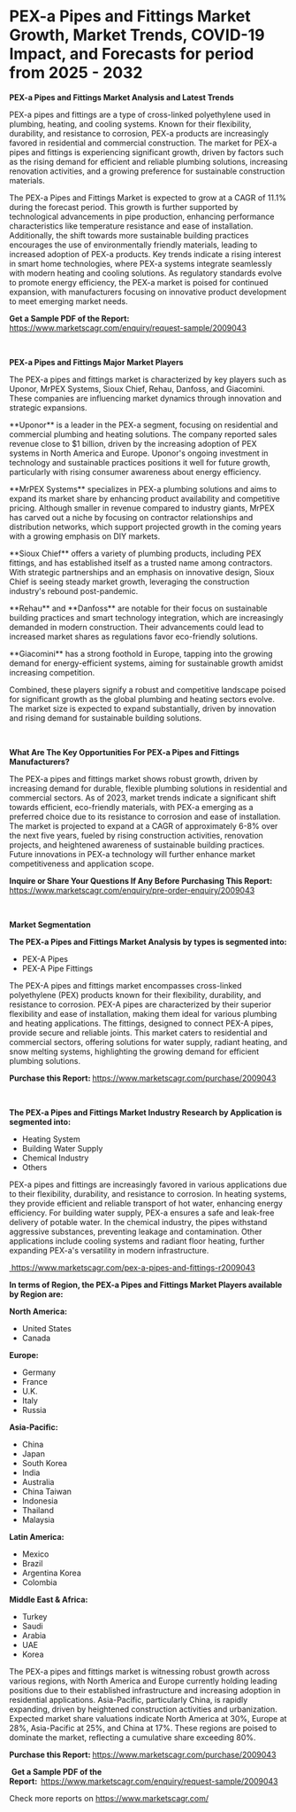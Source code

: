 <p><h1>PEX-a Pipes and Fittings Market Growth, Market Trends, COVID-19 Impact, and Forecasts for period from 2025 - 2032</h1></p><p><strong>PEX-a Pipes and Fittings Market Analysis and Latest Trends</strong></p>
<p><p>PEX-a pipes and fittings are a type of cross-linked polyethylene used in plumbing, heating, and cooling systems. Known for their flexibility, durability, and resistance to corrosion, PEX-a products are increasingly favored in residential and commercial construction. The market for PEX-a pipes and fittings is experiencing significant growth, driven by factors such as the rising demand for efficient and reliable plumbing solutions, increasing renovation activities, and a growing preference for sustainable construction materials.</p><p>The PEX-a Pipes and Fittings Market is expected to grow at a CAGR of 11.1% during the forecast period. This growth is further supported by technological advancements in pipe production, enhancing performance characteristics like temperature resistance and ease of installation. Additionally, the shift towards more sustainable building practices encourages the use of environmentally friendly materials, leading to increased adoption of PEX-a products. Key trends indicate a rising interest in smart home technologies, where PEX-a systems integrate seamlessly with modern heating and cooling solutions. As regulatory standards evolve to promote energy efficiency, the PEX-a market is poised for continued expansion, with manufacturers focusing on innovative product development to meet emerging market needs.</p></p>
<p><strong>Get a Sample PDF of the Report:&nbsp;</strong> <a href="https://www.marketscagr.com/enquiry/request-sample/2009043?utm_campaign=2637&utm_medium=2&utm_source=Github&utm_content=ia&utm_term=03042025&utm_id=pex-a-pipes-and-fittings">https://www.marketscagr.com/enquiry/request-sample/2009043</a></p>
<p>&nbsp;</p>
<p><strong>PEX-a Pipes and Fittings Major Market Players</strong></p>
<p><p>The PEX-a pipes and fittings market is characterized by key players such as Uponor, MrPEX Systems, Sioux Chief, Rehau, Danfoss, and Giacomini. These companies are influencing market dynamics through innovation and strategic expansions.</p><p>**Uponor** is a leader in the PEX-a segment, focusing on residential and commercial plumbing and heating solutions. The company reported sales revenue close to $1 billion, driven by the increasing adoption of PEX systems in North America and Europe. Uponor's ongoing investment in technology and sustainable practices positions it well for future growth, particularly with rising consumer awareness about energy efficiency.</p><p>**MrPEX Systems** specializes in PEX-a plumbing solutions and aims to expand its market share by enhancing product availability and competitive pricing. Although smaller in revenue compared to industry giants, MrPEX has carved out a niche by focusing on contractor relationships and distribution networks, which support projected growth in the coming years with a growing emphasis on DIY markets.</p><p>**Sioux Chief** offers a variety of plumbing products, including PEX fittings, and has established itself as a trusted name among contractors. With strategic partnerships and an emphasis on innovative design, Sioux Chief is seeing steady market growth, leveraging the construction industry's rebound post-pandemic.</p><p>**Rehau** and **Danfoss** are notable for their focus on sustainable building practices and smart technology integration, which are increasingly demanded in modern construction. Their advancements could lead to increased market shares as regulations favor eco-friendly solutions.</p><p>**Giacomini** has a strong foothold in Europe, tapping into the growing demand for energy-efficient systems, aiming for sustainable growth amidst increasing competition.</p><p>Combined, these players signify a robust and competitive landscape poised for significant growth as the global plumbing and heating sectors evolve. The market size is expected to expand substantially, driven by innovation and rising demand for sustainable building solutions.</p></p>
<p>&nbsp;</p>
<p><strong>What Are The Key Opportunities For PEX-a Pipes and Fittings Manufacturers?</strong></p>
<p><p>The PEX-a pipes and fittings market shows robust growth, driven by increasing demand for durable, flexible plumbing solutions in residential and commercial sectors. As of 2023, market trends indicate a significant shift towards efficient, eco-friendly materials, with PEX-a emerging as a preferred choice due to its resistance to corrosion and ease of installation. The market is projected to expand at a CAGR of approximately 6-8% over the next five years, fueled by rising construction activities, renovation projects, and heightened awareness of sustainable building practices. Future innovations in PEX-a technology will further enhance market competitiveness and application scope.</p></p>
<p><strong>Inquire or Share Your Questions If Any Before Purchasing This Report:</strong> <a href="https://www.marketscagr.com/enquiry/pre-order-enquiry/2009043?utm_campaign=2637&utm_medium=2&utm_source=Github&utm_content=ia&utm_term=03042025&utm_id=pex-a-pipes-and-fittings">https://www.marketscagr.com/enquiry/pre-order-enquiry/2009043</a></p>
<p>&nbsp;</p>
<p><strong>Market Segmentation</strong></p>
<p><strong>The PEX-a Pipes and Fittings Market Analysis by types is segmented into:</strong></p>
<p><ul><li>PEX-A Pipes</li><li>PEX-A Pipe Fittings</li></ul></p>
<p><p>The PEX-A pipes and fittings market encompasses cross-linked polyethylene (PEX) products known for their flexibility, durability, and resistance to corrosion. PEX-A pipes are characterized by their superior flexibility and ease of installation, making them ideal for various plumbing and heating applications. The fittings, designed to connect PEX-A pipes, provide secure and reliable joints. This market caters to residential and commercial sectors, offering solutions for water supply, radiant heating, and snow melting systems, highlighting the growing demand for efficient plumbing solutions.</p></p>
<p><strong>Purchase this Report:&nbsp;</strong><a href="https://www.marketscagr.com/purchase/2009043?utm_campaign=2637&utm_medium=2&utm_source=Github&utm_content=ia&utm_term=03042025&utm_id=pex-a-pipes-and-fittings">https://www.marketscagr.com/purchase/2009043</a></p>
<p>&nbsp;</p>
<p><strong>The PEX-a Pipes and Fittings Market Industry Research by Application is segmented into:</strong></p>
<p><ul><li>Heating System</li><li>Building Water Supply</li><li>Chemical Industry</li><li>Others</li></ul></p>
<p><p>PEX-a pipes and fittings are increasingly favored in various applications due to their flexibility, durability, and resistance to corrosion. In heating systems, they provide efficient and reliable transport of hot water, enhancing energy efficiency. For building water supply, PEX-a ensures a safe and leak-free delivery of potable water. In the chemical industry, the pipes withstand aggressive substances, preventing leakage and contamination. Other applications include cooling systems and radiant floor heating, further expanding PEX-a's versatility in modern infrastructure.</p></p>
<p><a href="https://www.marketscagr.com/pex-a-pipes-and-fittings-r2009043?utm_campaign=2637&utm_medium=2&utm_source=Github&utm_content=ia&utm_term=03042025&utm_id=pex-a-pipes-and-fittings">&nbsp;https://www.marketscagr.com/pex-a-pipes-and-fittings-r2009043</a></p>
<p><strong>In terms of Region, the PEX-a Pipes and Fittings Market Players available by Region are:</strong></p>
<p>
    <p> <strong> North America: </strong>
        <ul>
            <li>United States</li>
            <li>Canada</li>
        </ul>
        </p> 
    <p> <strong> Europe: </strong>
        <ul>
            <li>Germany</li>
            <li>France</li>
            <li>U.K.</li>
            <li>Italy</li>
            <li>Russia</li>
        </ul>
        </p> 
    <p> <strong> Asia-Pacific: </strong>
        <ul>
            <li>China</li>
            <li>Japan</li>
            <li>South Korea</li>
            <li>India</li>
            <li>Australia</li>
            <li>China Taiwan</li>
            <li>Indonesia</li>
            <li>Thailand</li>
            <li>Malaysia</li>
        </ul>
        </p> 
    <p> <strong> Latin America: </strong>
        <ul>
            <li>Mexico</li>
            <li>Brazil</li>
            <li>Argentina Korea</li>
            <li>Colombia</li>
        </ul>
        </p> 
    <p> <strong> Middle East & Africa: </strong>
        <ul>
            <li>Turkey</li>
            <li>Saudi</li>
            <li>Arabia</li>
            <li>UAE</li>
            <li>Korea</li>
        </ul>
    </p>
    </p>
<p><p>The PEX-a pipes and fittings market is witnessing robust growth across various regions, with North America and Europe currently holding leading positions due to their established infrastructure and increasing adoption in residential applications. Asia-Pacific, particularly China, is rapidly expanding, driven by heightened construction activities and urbanization. Expected market share valuations indicate North America at 30%, Europe at 28%, Asia-Pacific at 25%, and China at 17%. These regions are poised to dominate the market, reflecting a cumulative share exceeding 80%.</p></p>
<p><strong>Purchase this Report: </strong><a href="https://www.marketscagr.com/purchase/2009043?utm_campaign=2637&utm_medium=2&utm_source=Github&utm_content=ia&utm_term=03042025&utm_id=pex-a-pipes-and-fittings">https://www.marketscagr.com/purchase/2009043</a></p>
<p>&nbsp;<strong>Get a Sample PDF of the Report:&nbsp;&nbsp;</strong><a href="https://www.marketscagr.com/enquiry/request-sample/2009043?utm_campaign=2637&utm_medium=2&utm_source=Github&utm_content=ia&utm_term=03042025&utm_id=pex-a-pipes-and-fittings">https://www.marketscagr.com/enquiry/request-sample/2009043</a></p>
<p><strong></strong></p>
<p>Check more reports on <a href="https://www.marketscagr.com/?utm_campaign=2637&utm_medium=2&utm_source=Github&utm_content=ia&utm_term=03042025&utm_id=pex-a-pipes-and-fittings">https://www.marketscagr.com/</a></p>
